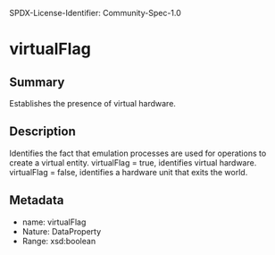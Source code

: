 SPDX-License-Identifier: Community-Spec-1.0

# virtualFlag

## Summary

Establishes the presence of virtual hardware.

## Description

Identifies the fact that emulation processes are used for operations to create a virtual entity. virtualFlag = true, identifies virtual hardware.  
virtualFlag = false, identifies a hardware unit that exits the world.

## Metadata

- name: virtualFlag
- Nature: DataProperty
- Range: xsd:boolean
